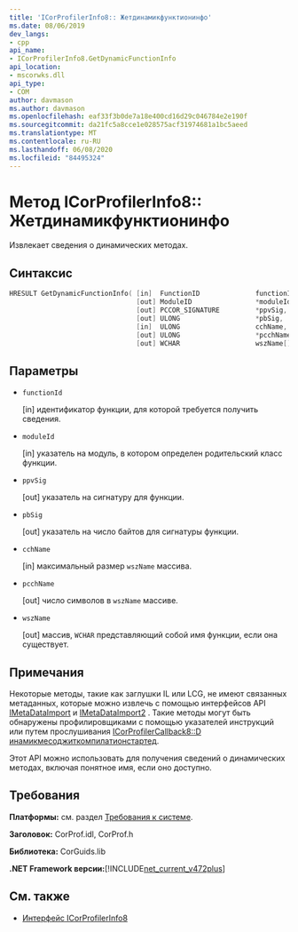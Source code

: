 ```yaml
---
title: 'ICorProfilerInfo8:: Жетдинамикфунктионинфо'
ms.date: 08/06/2019
dev_langs:
- cpp
api_name:
- ICorProfilerInfo8.GetDynamicFunctionInfo
api_location:
- mscorwks.dll
api_type:
- COM
author: davmason
ms.author: davmason
ms.openlocfilehash: eaf33f3b0de7a18e400cd16d29c046784e2e190f
ms.sourcegitcommit: da21fc5a8cce1e028575acf31974681a1bc5aeed
ms.translationtype: MT
ms.contentlocale: ru-RU
ms.lasthandoff: 06/08/2020
ms.locfileid: "84495324"
---
```

# <a name="icorprofilerinfo8getdynamicfunctioninfo-method"></a>Метод ICorProfilerInfo8:: Жетдинамикфунктионинфо

Извлекает сведения о динамических методах.

## <a name="syntax"></a>Синтаксис

```cpp
HRESULT GetDynamicFunctionInfo( [in]  FunctionID              functionId,
                                [out] ModuleID                *moduleId,
                                [out] PCCOR_SIGNATURE         *ppvSig,
                                [out] ULONG                   *pbSig,
                                [in]  ULONG                   cchName,
                                [out] ULONG                   *pcchName,
                                [out] WCHAR                   wszName[]);
```

## <a name="parameters"></a>Параметры

- `functionId`

  \[in] идентификатор функции, для которой требуется получить сведения.

- `moduleId`

  \[in] указатель на модуль, в котором определен родительский класс функции.

- `ppvSig`

  \[out] указатель на сигнатуру для функции.

- `pbSig`

  \[out] указатель на число байтов для сигнатуры функции.

- `cchName`

  \[in] максимальный размер `wszName` массива.

- `pcchName`

  \[out] число символов в `wszName` массиве.

- `wszName`

  \[out] массив, `WCHAR` представляющий собой имя функции, если она существует.

## <a name="remarks"></a>Примечания

Некоторые методы, такие как заглушки IL или LCG, не имеют связанных метаданных, которые можно извлечь с помощью интерфейсов API [IMetaDataImport](../metadata/imetadataimport-interface.md) и [IMetaDataImport2](../metadata/imetadataimport2-interface.md) . Такие методы могут быть обнаружены профилировщиками с помощью указателей инструкций или путем прослушивания [ICorProfilerCallback8::D инамикмесоджиткомпилатионстартед](icorprofilercallback8-dynamicmethodjitcompilationstarted-method.md).

Этот API можно использовать для получения сведений о динамических методах, включая понятное имя, если оно доступно.

## <a name="requirements"></a>Требования

**Платформы:** см. раздел [Требования к системе](../../get-started/system-requirements.md).

**Заголовок:** CorProf.idl, CorProf.h

**Библиотека:** CorGuids.lib

**.NET Framework версии:**[!INCLUDE[net_current_v472plus](../../../../includes/net-current-v472plus.md)]

## <a name="see-also"></a>См. также

- [Интерфейс ICorProfilerInfo8](icorprofilerinfo8-interface.md)
